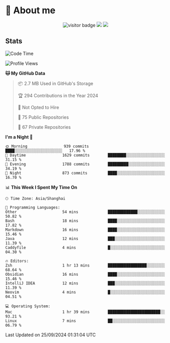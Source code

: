 <!-- ![](https://youpai.roccoshi.top/img/20200804214216.png) -->

# 🧐 About me
 
<p align="center">
<img src="https://visitor-badge.laobi.icu/badge?page_id=Lincest.Lincest&title=hits" alt="visitor badge"/>
<a href="mailto:imroccoshi@gmail.com"><img src="https://img.shields.io/badge/gmail-imroccoshi%40gmail.com-red"></a>
<a href="https://blog.roccoshi.top"><img src="https://img.shields.io/badge/blog-roccoshi-green"></a>
</p>

## Stats

<!--START_SECTION:waka-->
![Code Time](http://img.shields.io/badge/Code%20Time-1%2C518%20hrs%2048%20mins-blue)

![Profile Views](http://img.shields.io/badge/Profile%20Views-0-blue)

**🐱 My GitHub Data** 

> 📦 2.7 MB Used in GitHub's Storage 
 > 
> 🏆 294 Contributions in the Year 2024
 > 
> 🚫 Not Opted to Hire
 > 
> 📜 75 Public Repositories 
 > 
> 🔑 67 Private Repositories 
 > 
**I'm a Night 🦉** 

```text
🌞 Morning                939 commits         ████░░░░░░░░░░░░░░░░░░░░░   17.96 % 
🌆 Daytime                1629 commits        ████████░░░░░░░░░░░░░░░░░   31.15 % 
🌃 Evening                1788 commits        █████████░░░░░░░░░░░░░░░░   34.19 % 
🌙 Night                  873 commits         ████░░░░░░░░░░░░░░░░░░░░░   16.70 % 
```


📊 **This Week I Spent My Time On** 

```text
🕑︎ Time Zone: Asia/Shanghai

💬 Programming Languages: 
Other                    54 mins             █████████████░░░░░░░░░░░░   50.82 % 
Bash                     18 mins             ████░░░░░░░░░░░░░░░░░░░░░   17.82 % 
Markdown                 16 mins             ████░░░░░░░░░░░░░░░░░░░░░   15.46 % 
Java                     12 mins             ███░░░░░░░░░░░░░░░░░░░░░░   11.39 % 
Caddyfile                4 mins              █░░░░░░░░░░░░░░░░░░░░░░░░   04.30 % 

🔥 Editors: 
Zsh                      1 hr 13 mins        █████████████████░░░░░░░░   68.64 % 
Obsidian                 16 mins             ████░░░░░░░░░░░░░░░░░░░░░   15.46 % 
IntelliJ IDEA            12 mins             ███░░░░░░░░░░░░░░░░░░░░░░   11.39 % 
Neovim                   4 mins              █░░░░░░░░░░░░░░░░░░░░░░░░   04.51 % 

💻 Operating System: 
Mac                      1 hr 39 mins        ███████████████████████░░   93.21 % 
Linux                    7 mins              ██░░░░░░░░░░░░░░░░░░░░░░░   06.79 % 
```


 Last Updated on 25/09/2024 01:31:04 UTC
<!--END_SECTION:waka-->


